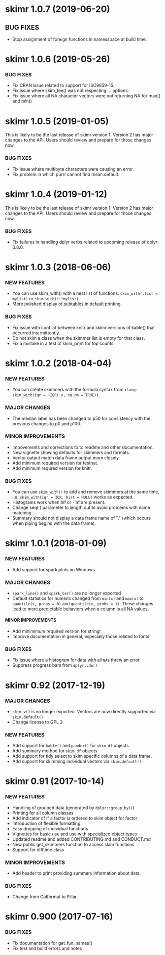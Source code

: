 skimr 1.0.7 (2019-06-20)
========================
## BUG FIXES
  * Stop assignment of foreign functions in namesspace at build time.

skimr 1.0.6 (2019-05-26)
=======================
### BUG FIXES
  * Fix CRAN issue related to support for ISO8859-15.
  * Fix issue where skim_tee() was not respecting ... options.
  * Fix issue where all NA character vectors were not returning NA for 
    max() and min()

skimr 1.0.5 (2019-01-05)
========================
This is likely to be the last release of skimr version 1.  Version 2
has major changes to the API. Users should review and prepare for 
those changes now. 

### BUG FIXES
  * Fix issue where multibyte characters were causing an error.
  * Fix problem in which purrr cannot find mean.default.

skimr 1.0.4 (2019-01-12)
========================

This is likely to be the last release of skimr version 1.  Version 2
has major changes to the API. Users should review and prepare for 
those changes now. 

### BUG FIXES
  * Fix failures in handling dplyr verbs related to upcoming release
     of dplyr 0.8.0.

skimr 1.0.3 (2018-06-06)
========================
### NEW FEATURES
  * You can use skim_with() with a nest list of functions:
     `skim_with(.list = mylist)` or `skim_with(!!!mylist)`
  * More polished display of subtables in default printing.

### BUG FIXES
  * Fix issue with conflict between knitr and skimr versions 
     of kable() that occurred intermittently.
  * Do not skim a class when the skimmer list is empty for that class.
  * Fix a mistake in a test of skim_print for top counts.

skimr 1.0.2 (2018-04-04)
========================
### NEW FEATURES
  * You can create skimmers with the formula syntax from `rlang`:
    `skim_with(iqr = ~IQR(.x, na.rm = TRUE))`.

### MAJOR CHANGES
  * The median label has been changed to p50 for consistency with 
     the previous changes to p0 and p100. 

### MINOR IMPROVEMENTS
   * Impovements and corrections to to readme and other documentation.
   * New vignette showing defaults for skimmers and formats.
   * Vector output match data frame output more closely.
   * Add minimum required version for testhat.
   * Add minimum requred version for knitr.

### BUG FIXES
  * You can use `skim_with()` to add and remove skimmers at the same time, i.e.
    `skim_with(iqr = IQR, hist = NULL)` works as expected.
  * Histograms work when Inf or -Inf are present.
  * Change seq( ) parameter to length.out to avoid problems with name matching.
  * Summary should not display a data frame name of "." 
    (which occurs when piping begins with the data frame).

skimr 1.0.1 (2018-01-09)
========================
### NEW FEATURES
  * Add support for spark plots on Windows

### MAJOR CHANGES
  * `spark_line()` and `spark_bar()` are no longer exported
  * Default statistics for numeric changed from `min(x)` and `max(x)` to 
    `quantile(x, probs = 0)` and `quantile(x, probs = 1)`. These changes
    lead to more predictable behaviors when a column is all NA values.

#### MINOR IMPROVEMENTS
  * Add minimimum required version for stringr
  * Improve documentation in general, especially those related to fonts

### BUG FIXES
  * Fix issue where a histogram for data with all `NA`s threw an error
  * Suppress progress bars from `dplyr::do()`

skimr 0.92 (2017-12-19)
=======================

### MAJOR CHANGES
  * `skim_v()` is no longer exported. Vectors are now directly supported via
    `skim.default()`.
  * Change license to GPL 3

### NEW FEATURES

  * Add support for `kable()` and `pander()` for `skim_df` objects. 
  * Add summary method for `skim_df` objects.  
  * Add support for tidy select to skim specific columns of a data frame.
  * Add support for skimming individual vectors via `skim.default()`. 


skimr 0.91 (2017-10-14)
=========================

### NEW FEATURES

  * Handling of grouped data (generated by `dplyr::group_by()`)
  * Printing for all column classes
  * Add indicator of if a factor is ordered to skim object for factor
  * Introduction of flexible formatting
  * Easy dropping of individual functions
  * Vignettes for basic use and use with specialized object types
  * Updated readme and added CONTRIBUTING.md and CONDUCT.md
  * New public get_skimmers function to access skim functions
  * Support for difftime class
  

### MINOR IMPROVEMENTS

  * Add header to print providing summary information about data.

### BUG FIXES

  * Change from Colformat to Pillar.


skimr 0.900 (2017-07-16)
=========================


### BUG FIXES

  * Fix documentation for get_fun_names()
  * Fix test and build errors and notes

  

